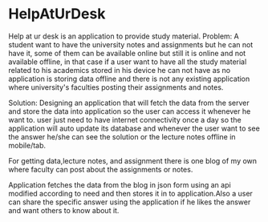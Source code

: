 # HelpAtUrDesk
Help at ur desk is an application to provide study material.
Problem: 
A student want to have the university notes and assignments but he can not have it, some of them can be available online but still it is online and not available offline, in that case if a user want to have all the study material related to his academics stored in his device he can not have as no application is storing data offline and there is not any existing application  where university's faculties posting their assignments and notes.

Solution:
	Designing an application that will fetch the data from the server and store the data into application so the user can access it whenever he want to. user just need to have internet connectivity once a day so the application will auto update its database and whenever the user want to see the answer he/she can see the solution or the lecture notes offline in mobile/tab.

For getting data,lecture notes, and assignment there is one blog of my own where faculty can post about the assignments or notes.

Application fetches the data from the blog in json form using an api modified according to need and then stores it in to application.Also  a user can share the specific answer using the application if he likes the answer and want others to know about it.
